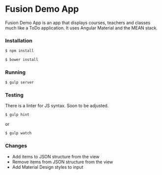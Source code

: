 # Fusion Demo App

Fusion Demo App is an app that displays courses, teachers and classes much like a ToDo application. It uses Angular Material and the MEAN stack.

### Installation

```sh
$ npm install
```

```sh
$ bower install
```

### Running
```sh
$ gulp server
```

### Testing
There is a linter for JS syntax. Soon to be adjusted.
```sh
$ gulp hint
```
or
```sh
$ gulp watch
```

### Changes

  - Add items to JSON structure from the view
  - Remove items from JSON structure from the view
  - Add Material Design styles to input
